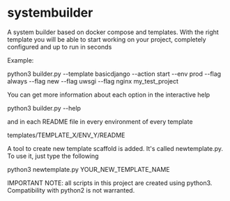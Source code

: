 # systembuilder

A system builder based on docker compose and templates. With the right template you will be able to start working on your project, completely configured and up to run in seconds

Example:

python3 builder.py --template basicdjango --action start --env prod --flag always --flag new --flag uwsgi --flag nginx my_test_project

You can get more information about each option in the interactive help

python3 builder.py --help

and in each README file in every environment of every template

templates/TEMPLATE_X/ENV_Y/README

A tool to create new template scaffold is added. It's called newtemplate.py. To use it, just type the following

python3 newtemplate.py YOUR_NEW_TEMPLATE_NAME

IMPORTANT NOTE: all scripts in this project are created using python3. Compatibility with python2 is not warranted.
